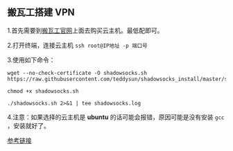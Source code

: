 ## 搬瓦工搭建 VPN

1.首先需要到[搬瓦工官网](https://bwh1.net/index.php)上面去购买云主机。最低配即可。

2.打开终端，连接云主机 `ssh root@IP地址 -p 端口号`

3.使用如下命令：

```
wget --no-check-certificate -O shadowsocks.sh https://raw.githubusercontent.com/teddysun/shadowsocks_install/master/shadowsocks.sh

chmod +x shadowsocks.sh

./shadowsocks.sh 2>&1 | tee shadowsocks.log
```

4.注意：如果选择的云主机是 **ubuntu** 的话可能会报错，原因可能是没有安装 `gcc` ，安装就好了。

[参考链接](https://teddysun.com/342.html/comment-page-31)